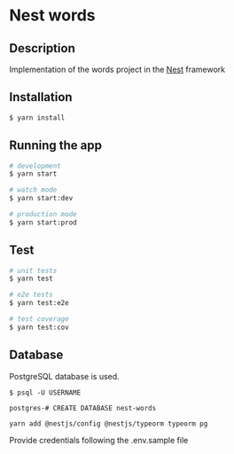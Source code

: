 # Nest words

## Description

Implementation of the words project in the [Nest](https://github.com/nestjs/nest) framework

## Installation

```bash
$ yarn install
```

## Running the app

```bash
# development
$ yarn start

# watch mode
$ yarn start:dev

# production mode
$ yarn start:prod
```

## Test

```bash
# unit tests
$ yarn test

# e2e tests
$ yarn test:e2e

# test coverage
$ yarn test:cov
```

## Database

PostgreSQL database is used.

```
$ psql -U USERNAME

postgres-# CREATE DATABASE nest-words

yarn add @nestjs/config @nestjs/typeorm typeorm pg
```

Provide credentials following the .env.sample file
